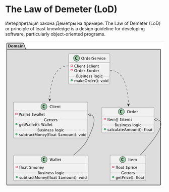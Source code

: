 # The Law of Demeter (LoD)

Интерпретация закона Деметры на примере.
The Law of Demeter (LoD) or principle of least knowledge is a design guideline for developing software, particularly object-oriented programs.

![uml.png](img/uml.png "UML")